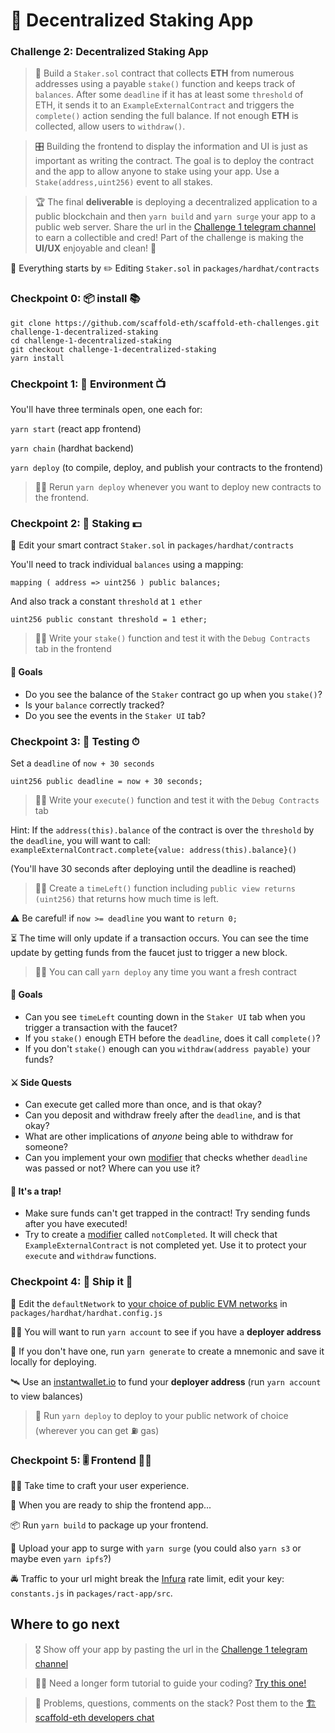 # 🥩 Decentralized Staking App

### Challenge 2: Decentralized Staking App

> 🏦 Build a `Staker.sol` contract that collects **ETH** from numerous addresses using a payable `stake()` function and keeps track of `balances`. After some `deadline` if it has at least some `threshold` of ETH, it sends it to an `ExampleExternalContract` and triggers the `complete()` action sending the full balance. If not enough **ETH** is collected, allow users to `withdraw()`.

> 🎛 Building the frontend to display the information and UI is just as important as writing the contract. The goal is to deploy the contract and the app to allow anyone to stake using your app. Use a `Stake(address,uint256)` event to all stakes.

> 🏆 The final **deliverable** is deploying a decentralized application to a public blockchain and then `yarn build` and `yarn surge` your app to a public web server. Share the url in the [Challenge 1 telegram channel](https://t.me/joinchat/E6r91UFt4oMJlt01) to earn a collectible and cred! Part of the challenge is making the **UI/UX** enjoyable and clean! 🤩

🧫 Everything starts by ✏️ Editing `Staker.sol` in `packages/hardhat/contracts`

### Checkpoint 0: 📦 install 📚

```
git clone https://github.com/scaffold-eth/scaffold-eth-challenges.git challenge-1-decentralized-staking
cd challenge-1-decentralized-staking
git checkout challenge-1-decentralized-staking
yarn install
```

### Checkpoint 1: 🔭 Environment 📺

You'll have three terminals open, one each for:

`yarn start` (react app frontend)

`yarn chain` (hardhat backend)

`yarn deploy` (to compile, deploy, and publish your contracts to the frontend)

> 👩‍💻 Rerun `yarn deploy` whenever you want to deploy new contracts to the frontend.

### Checkpoint 2: 🥩 Staking 💵

🔏 Edit your smart contract `Staker.sol` in `packages/hardhat/contracts`

You'll need to track individual `balances` using a mapping:

```
mapping ( address => uint256 ) public balances;
```

And also track a constant `threshold` at `1 ether`

```
uint256 public constant threshold = 1 ether;
```

> 👩‍💻 Write your `stake()` function and test it with the `Debug Contracts` tab in the frontend

#### **🥅 Goals**

* &#x20;Do you see the balance of the `Staker` contract go up when you `stake()`?
* &#x20;Is your `balance` correctly tracked?
* &#x20;Do you see the events in the `Staker UI` tab?

### Checkpoint 3: 🔬 Testing ⏱

Set a `deadline` of `now + 30 seconds`

```
uint256 public deadline = now + 30 seconds;
```

> 👩‍💻 Write your `execute()` function and test it with the `Debug Contracts` tab

Hint: If the `address(this).balance` of the contract is over the `threshold` by the `deadline`, you will want to call: `exampleExternalContract.complete{value: address(this).balance}()`

(You'll have 30 seconds after deploying until the deadline is reached)

> 👩‍💻 Create a `timeLeft()` function including `public view returns (uint256)` that returns how much time is left.

⚠️ Be careful! if `now >= deadline` you want to `return 0;`

⏳ The time will only update if a transaction occurs. You can see the time update by getting funds from the faucet just to trigger a new block.

> 👩‍💻 You can call `yarn deploy` any time you want a fresh contract

#### **🥅 Goals**

* &#x20;Can you see `timeLeft` counting down in the `Staker UI` tab when you trigger a transaction with the faucet?
* &#x20;If you `stake()` enough ETH before the `deadline`, does it call `complete()`?
* &#x20;If you don't `stake()` enough can you `withdraw(address payable)` your funds?

#### ⚔️ Side Quests

* &#x20;Can execute get called more than once, and is that okay?
* &#x20;Can you deposit and withdraw freely after the `deadline`, and is that okay?
* &#x20;What are other implications of _anyone_ being able to withdraw for someone?
* &#x20;Can you implement your own [modifier](https://solidity-by-example.org/function-modifier/) that checks whether `deadline` was passed or not? Where can you use it?

#### 🐸 It's a trap!

* &#x20;Make sure funds can't get trapped in the contract! Try sending funds after you have executed!
* &#x20;Try to create a [modifier](https://solidity-by-example.org/function-modifier/) called `notCompleted`. It will check that `ExampleExternalContract` is not completed yet. Use it to protect your `execute` and `withdraw` functions.

### Checkpoint 4: 🚢 Ship it 🚁

📡 Edit the `defaultNetwork` to [your choice of public EVM networks](https://ethereum.org/en/developers/docs/networks/) in `packages/hardhat/hardhat.config.js`

👩‍🚀 You will want to run `yarn account` to see if you have a **deployer address**

🔐 If you don't have one, run `yarn generate` to create a mnemonic and save it locally for deploying.

🛰 Use an [instantwallet.io](https://instantwallet.io) to fund your **deployer address** (run `yarn account` to view balances)

> 🚀 Run `yarn deploy` to deploy to your public network of choice (wherever you can get ⛽️ gas)

### Checkpoint 5: 🎚 Frontend 🧘‍♀️

👩‍🎤 Take time to craft your user experience.

📡 When you are ready to ship the frontend app...

📦 Run `yarn build` to package up your frontend.

💽 Upload your app to surge with `yarn surge` (you could also `yarn s3` or maybe even `yarn ipfs`?)

🚔 Traffic to your url might break the [Infura](https://infura.io) rate limit, edit your key: `constants.js` in `packages/ract-app/src`.

## Where to go next

> 🎖 Show off your app by pasting the url in the [Challenge 1 telegram channel](https://t.me/joinchat/E6r91UFt4oMJlt01)

> 👩‍🔬 Need a longer form tutorial to guide your coding? [Try this one!](https://github.com/austintgriffith/scaffold-eth/tree/staking-app-tutorial)

> 💬 Problems, questions, comments on the stack? Post them to the [🏗 scaffold-eth developers chat](https://t.me/joinchat/F7nCRK3kI93PoCOk)
